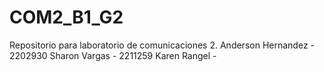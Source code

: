 # COM2_B1_G2
Repositorio para laboratorio de comunicaciones 2.
Anderson Hernandez - 2202930
Sharon Vargas - 2211259
Karen Rangel - 
